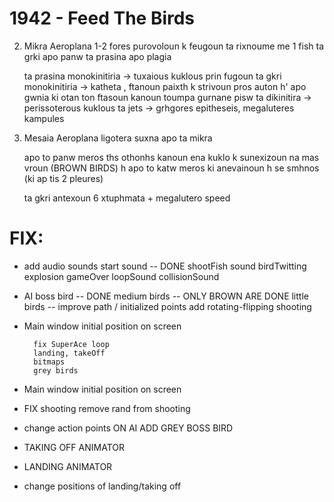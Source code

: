 # 1942 - Feed The Birds

2. Mikra Aeroplana
    1-2 fores purovoloun k feugoun
    ta rixnoume me 1 fish
    ta grki apo panw
    ta prasina apo plagia
    
    ta prasina monokinitiria  -> tuxaious kuklous prin fugoun
    ta gkri monokinitiria -> katheta , ftanoun paixth k strivoun pros auton
                               h' apo gwnia ki otan ton ftasoun kanoun toumpa
                               gurnane pisw
    ta dikinitira -> perissoterous kuklous
    ta jets -> grhgores epitheseis, megaluteres kampules 
    
3. Mesaia Aeroplana
    ligotera suxna apo ta mikra
    
    apo to panw meros ths othonhs kanoun ena kuklo k sunexizoun na mas vroun (BROWN BIRDS)
    h
    apo to katw meros ki anevainoun
    h
    se smhnos (ki ap tis 2 pleures)
    
    ta gkri antexoun 6 xtuphmata + megalutero speed
    
# FIX:
- add audio sounds
	start sound -- DONE
	shootFish sound
	birdTwitting
	explosion
	gameOver
	loopSound
	collisionSound
    
- AI
    boss bird -- DONE
    medium birds   -- ONLY BROWN ARE DONE 
    little birds -- improve path / initialized points
    add rotating-flipping
    shooting
    
    
- Main window initial position on screen
        
		
		fix SuperAce loop
		landing, takeOff
		bitmaps
		grey birds

 
   
- Main window initial position on screen
        
- FIX shooting 
    remove rand from shooting

- change action points ON AI
    ADD GREY BOSS BIRD

- TAKING OFF ANIMATOR
- LANDING ANIMATOR

- change positions of landing/taking off
